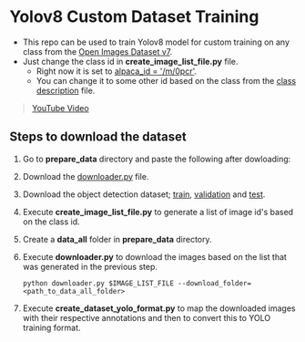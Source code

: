 # Yolov8 Custom Dataset Training
- This repo can be used to train Yolov8 model for custom training on any class from the [Open Images Dataset v7](https://storage.googleapis.com/openimages/web/visualizer/index.html).
- Just change the class id in **create_image_list_file.py** file.
  - Right now it is set to [alpaca_id = '/m/0pcr'](https://github.com/AbdulRahmaan03/Yolov8-Custom-Dataset-Training/blob/d974d44746422ddc158835d42cf60f007f3fb4f4/prepare_data/create_image_list_file.py#L4).
  - You can change it to some other id based on the class from the [class description](https://github.com/AbdulRahmaan03/Yolov8-Custom-Dataset-Training/blob/main/prepare_data/class-descriptions-boxable.csv) file.
> [YouTube Video](https://www.youtube.com/watch?v=m9fH9OWn8YM)
## Steps to download the dataset

1. Go to **prepare_data** directory and paste the following after dowloading:
2. Download the [downloader.py](https://raw.githubusercontent.com/openimages/dataset/master/downloader.py) file.
3. Download the object detection dataset; [train](https://storage.googleapis.com/openimages/v6/oidv6-train-annotations-bbox.csv), [validation](https://storage.googleapis.com/openimages/v5/validation-annotations-bbox.csv) and [test](https://storage.googleapis.com/openimages/v5/test-annotations-bbox.csv).
4. Execute **create_image_list_file.py** to generate a list of image id's based on the class id.
5. Create a **data_all** folder in **prepare_data** directory.
6. Execute **downloader.py** to download the images based on the list that was generated in the previous step.

       python downloader.py $IMAGE_LIST_FILE --download_folder=<path_to_data_all_folder>
7. Execute **create_dataset_yolo_format.py** to map the downloaded images with their respective annotations and then to convert this to YOLO training format.

